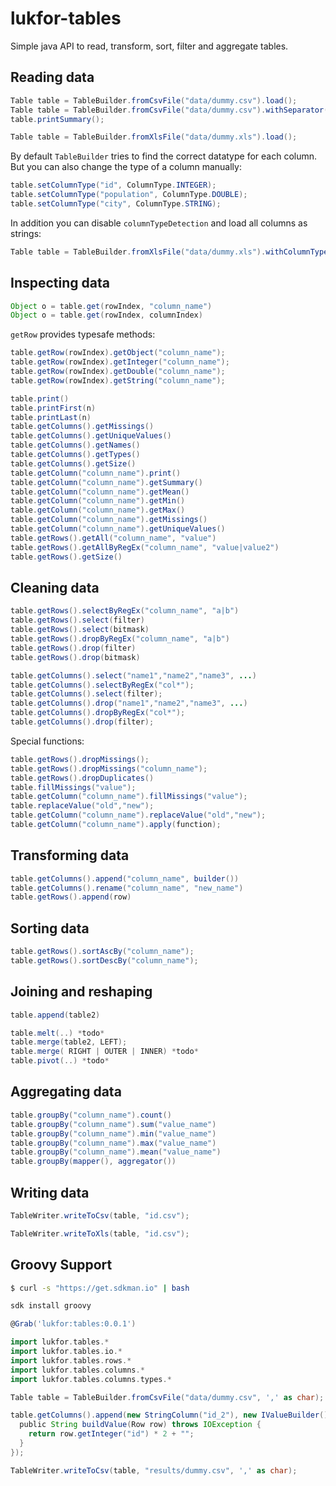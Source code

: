 # lukfor-tables


Simple java API to read, transform, sort, filter and aggregate tables.

## Reading data

```java
Table table = TableBuilder.fromCsvFile("data/dummy.csv").load();
Table table = TableBuilder.fromCsvFile("data/dummy.csv").withSeparator('\t').load();
table.printSummary();
```

```java
Table table = TableBuilder.fromXlsFile("data/dummy.xls").load();
```

By default `TableBuilder` tries to find the correct datatype for each column. But you can also change the type of a column manually:

```java
table.setColumnType("id", ColumnType.INTEGER);
table.setColumnType("population", ColumnType.DOUBLE);
table.setColumnType("city", ColumnType.STRING);
```

In addition you can disable `columnTypeDetection` and load all columns as strings:

```java
Table table = TableBuilder.fromXlsFile("data/dummy.xls").withColumnTypeDetection(false).load();
```

## Inspecting data

```java
Object o = table.get(rowIndex, "column_name")
Object o = table.get(rowIndex, columnIndex)
```

`getRow` provides typesafe methods:
```java
table.getRow(rowIndex).getObject("column_name");
table.getRow(rowIndex).getInteger("column_name");
table.getRow(rowIndex).getDouble("column_name");
table.getRow(rowIndex).getString("column_name");
```

```java
table.print()
table.printFirst(n)
table.printLast(n)
table.getColumns().getMissings()
table.getColumns().getUniqueValues()
table.getColumns().getNames()
table.getColumns().getTypes()
table.getColumns().getSize()
table.getColumn("column_name").print()
table.getColumn("column_name").getSummary()
table.getColumn("column_name").getMean()
table.getColumn("column_name").getMin()
table.getColumn("column_name").getMax()
table.getColumn("column_name").getMissings()
table.getColumn("column_name").getUniqueValues()
table.getRows().getAll("column_name", "value")
table.getRows().getAllByRegEx("column_name", "value|value2")
table.getRows().getSize()
```

## Cleaning data


```java
table.getRows().selectByRegEx("column_name", "a|b")
table.getRows().select(filter)
table.getRows().select(bitmask)
table.getRows().dropByRegEx("column_name", "a|b")
table.getRows().drop(filter)
table.getRows().drop(bitmask)
```

```java
table.getColumns().select("name1","name2","name3", ...)
table.getColumns().selectByRegEx("col*");
table.getColumns().select(filter);
table.getColumns().drop("name1","name2","name3", ...)
table.getColumns().dropByRegEx("col*");
table.getColumns().drop(filter);
```

Special functions:

```java
table.getRows().dropMissings();
table.getRows().dropMissings("column_name");
table.getRows().dropDuplicates()
table.fillMissings("value");
table.getColumn("column_name").fillMissings("value");
table.replaceValue("old","new");
table.getColumn("column_name").replaceValue("old","new");
table.getColumn("column_name").apply(function);
```

## Transforming data

```java
table.getColumns().append("column_name", builder())
table.getColumns().rename("column_name", "new_name")
table.getRows().append(row)
```

## Sorting data

```java
table.getRows().sortAscBy("column_name");
table.getRows().sortDescBy("column_name");
```

## Joining and reshaping

```java
table.append(table2)

table.melt(..) *todo*
table.merge(table2, LEFT);
table.merge( RIGHT | OUTER | INNER) *todo*
table.pivot(..) *todo*
```

## Aggregating data

```java
table.groupBy("column_name").count()
table.groupBy("column_name").sum("value_name")
table.groupBy("column_name").min("value_name")
table.groupBy("column_name").max("value_name")
table.groupBy("column_name").mean("value_name")
table.groupBy(mapper(), aggregator())
```

## Writing data

```java
TableWriter.writeToCsv(table, "id.csv");
```

```java
TableWriter.writeToXls(table, "id.csv");
```


## Groovy Support

```sh
$ curl -s "https://get.sdkman.io" | bash
```

```sh
sdk install groovy
```

```groovy
@Grab('lukfor:tables:0.0.1')

import lukfor.tables.*
import lukfor.tables.io.*
import lukfor.tables.rows.*
import lukfor.tables.columns.*
import lukfor.tables.columns.types.*

Table table = TableBuilder.fromCsvFile("data/dummy.csv", ',' as char);

table.getColumns().append(new StringColumn("id_2"), new IValueBuilder() {
  public String buildValue(Row row) throws IOException {
    return row.getInteger("id") * 2 + "";
  }
});

TableWriter.writeToCsv(table, "results/dummy.csv", ',' as char);
```
